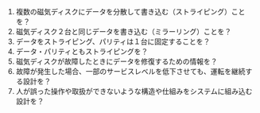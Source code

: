 1. 複数の磁気ディスクにデータを分散して書き込む（ストライピング）ことを？
2. 磁気ディスク２台と同じデータを書き込む（ミラーリング）ことを？
3. データをストライピング、パリティは１台に固定することを？
4. データ・パリティともストライピングを？
5. 磁気ディスクが故障したときにデータを修復するための情報を？
6. 故障が発生した場合、一部のサービスレベルを低下させても、運転を継続する設計を？
7. 人が誤った操作や取扱ができないような構造や仕組みをシステムに組み込む設計を？
